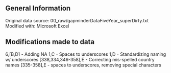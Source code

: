 General Information
-------------------
Original data source: 00_raw/gapminderDataFiveYear_superDirty.txt
Modified with: Microsoft Excel

Modifications made to data
--------------------------
6,[B,D] - Adding NA
1,C - Spaces to underscores
1,D - Standardizing naming w/ underscores
[338,334,346-358],E - Correcting mis-spelled country names
[335-358],E - spaces to underscores, removing special characters